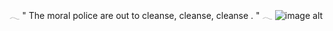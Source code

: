 𓂃       " The moral police are out to cleanse, cleanse, cleanse . "       𓂃
![image alt](https://github.com/Kadarnis/kadarnis/blob/main/Untitled32_20250724163529.png?raw=true)
<!--
**Kadarnis/kadarnis** is a ✨ _special_ ✨ repository because its `README.md` (this file) appears on your GitHub profile.

Here are some ideas to get you started:

- 🔭 I’m currently working on ...
- 🌱 I’m currently learning ...
- 👯 I’m looking to collaborate on ...
- 🤔 I’m looking for help with ...
- 💬 Ask me about ...
- 📫 How to reach me: ...
- 😄 Pronouns: ...
- ⚡ Fun fact: ...
-->

